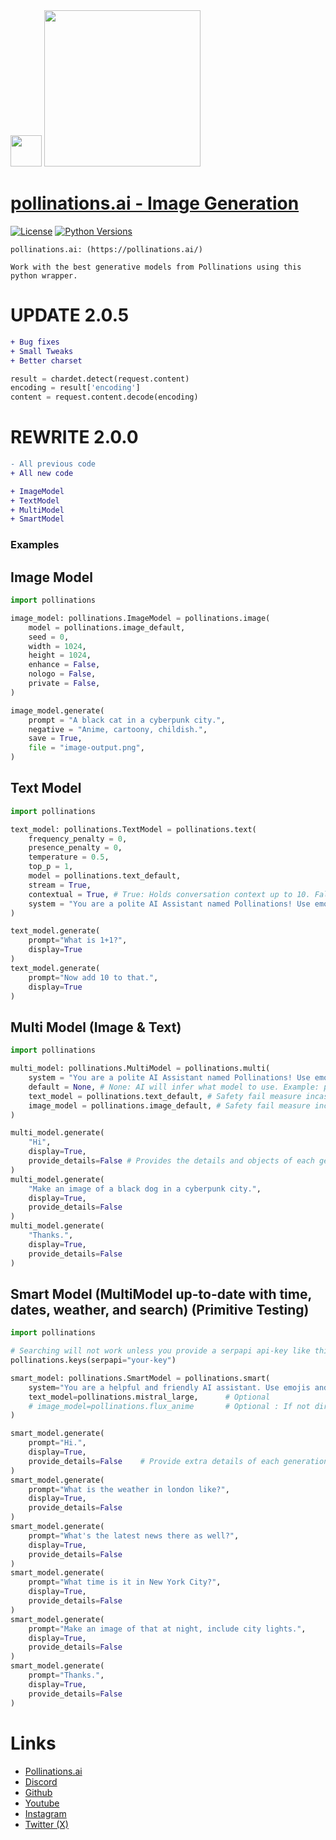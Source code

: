 <div id="header">
  <img src="https://i.ibb.co/p049Y5S/86964862.png" width="50"/>   <img src="https://i.ibb.co/r6JZ336/sketch1700556567238.png" width="250">
</div>

# [pollinations.ai - Image Generation](https://pypi.org/project/pollinations.ai)
[![License](https://img.shields.io/badge/license-MIT-blue.svg)](https://github.com/toolkitr/tkr/blob/main/LICENSE)
[![Python Versions](https://img.shields.io/badge/python-3.7%20|%203.8%20|%203.9%20|%203.10%20|%203.11%20|%203.12%20-blue)](https://www.python.org/downloads/)

```
pollinations.ai: (https://pollinations.ai/)

Work with the best generative models from Pollinations using this python wrapper.
```
# UPDATE 2.0.5
```diff
+ Bug fixes
+ Small Tweaks
+ Better charset
```
```python
result = chardet.detect(request.content)
encoding = result['encoding']
content = request.content.decode(encoding)
```

# REWRITE 2.0.0
```diff
- All previous code
+ All new code

+ ImageModel
+ TextModel
+ MultiModel
+ SmartModel
```
### Examples
## Image Model
```python
import pollinations

image_model: pollinations.ImageModel = pollinations.image(
    model = pollinations.image_default,
    seed = 0,
    width = 1024,
    height = 1024,
    enhance = False,
    nologo = False,
    private = False,
)

image_model.generate(
    prompt = "A black cat in a cyberpunk city.",
    negative = "Anime, cartoony, childish.",
    save = True,
    file = "image-output.png",
)
```
## Text Model
```python
import pollinations

text_model: pollinations.TextModel = pollinations.text(
    frequency_penalty = 0,
    presence_penalty = 0,
    temperature = 0.5,
    top_p = 1,
    model = pollinations.text_default,
    stream = True,
    contextual = True, # True: Holds conversation context up to 10. False: Has no conversation context
    system = "You are a polite AI Assistant named Pollinations! Use emojis and markdown as you wish."
)

text_model.generate(
    prompt="What is 1+1?",
    display=True
)
text_model.generate(
    prompt="Now add 10 to that.",
    display=True
)
```
## Multi Model (Image & Text)
```python
import pollinations

multi_model: pollinations.MultiModel = pollinations.multi(
    system = "You are a polite AI Assistant named Pollinations! Use emojis and markdown as you wish.",
    default = None, # None: AI will infer what model to use. Example: pollinations.turbo: Will default image model to turbo
    text_model = pollinations.text_default, # Safety fail measure incase of model errors in pollinations api.
    image_model = pollinations.image_default, # Safety fail measure incase of model errors in pollinations api.
)

multi_model.generate(
    "Hi",
    display=True,
    provide_details=False # Provides the details and objects of each generation
)
multi_model.generate(
    "Make an image of a black dog in a cyberpunk city.",
    display=True,
    provide_details=False
)
multi_model.generate(
    "Thanks.",
    display=True,
    provide_details=False
)
```
## Smart Model (MultiModel up-to-date with time, dates, weather, and search) (Primitive Testing)
```python
import pollinations

# Searching will not work unless you provide a serpapi api-key like this:
pollinations.keys(serpapi="your-key")

smart_model: pollinations.SmartModel = pollinations.smart(
    system="You are a helpful and friendly AI assistant. Use emojis and markdown as you like.",
    text_model=pollinations.mistral_large,      # Optional
    # image_model=pollinations.flux_anime       # Optional : If not directly chosen, the best fit model according to prompt will be chosen.
)

smart_model.generate(
    prompt="Hi.",
    display=True,
    provide_details=False    # Provide extra details of each generation.
)
smart_model.generate(
    prompt="What is the weather in london like?",
    display=True,
    provide_details=False
)
smart_model.generate(
    prompt="What's the latest news there as well?",
    display=True,
    provide_details=False
)
smart_model.generate(
    prompt="What time is it in New York City?",
    display=True,
    provide_details=False
)
smart_model.generate(
    prompt="Make an image of that at night, include city lights.",
    display=True,
    provide_details=False
)
smart_model.generate(
    prompt="Thanks.",
    display=True,
    provide_details=False
)
```

# Links
- [Pollinations.ai](https://pollinations.ai/)
- [Discord](https://discord.gg/8HqSRhJVxn)
- [Github](https://github.com/pollinations)
- [Youtube](https://www.youtube.com/channel/UCk4yKnLnYfyUmCCbDzOZOug)
- [Instagram](https://instagram.com/pollinations_ai)
- [Twitter (X)](https://twitter.com/pollinations_ai)
